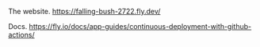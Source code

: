 

The website.
https://falling-bush-2722.fly.dev/


Docs.
https://fly.io/docs/app-guides/continuous-deployment-with-github-actions/

